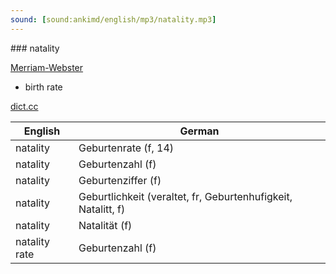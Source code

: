 ```yaml
---
sound: [sound:ankimd/english/mp3/natality.mp3]
---
```


\### natality

[Merriam-Webster](https://www.merriam-webster.com/dictionary/natality)

- birth rate

[dict.cc](https://www.dict.cc/natality)

| English        | German       |
| -------------- | ------------ |
| natality | Geburtenrate (f, 14) |
| natality | Geburtenzahl (f) |
| natality | Geburtenziffer (f) |
| natality | Geburtlichkeit (veraltet, fr, Geburtenhufigkeit, Natalitt, f) |
| natality | Natalität (f) |
| natality rate | Geburtenzahl (f) |
